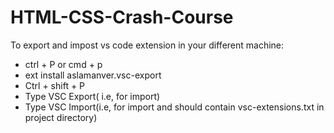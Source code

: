 # HTML-CSS-Crash-Course
To export and impost vs code extension in your different machine:
   - ctrl + P or cmd + p
   - ext install aslamanver.vsc-export
   - Ctrl + shift + P
   - Type VSC Export( i.e, for import)
   - Type VSC Import(i.e, for import and should contain vsc-extensions.txt in project directory)
